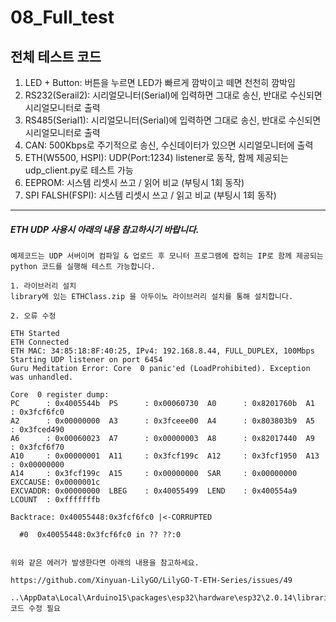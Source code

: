 08_Full_test
===
전체 테스트 코드
---
1. LED + Button: 버튼을 누르면 LED가 빠르게 깜박이고 떼면 천천히 깜박임
2. RS232(Serail2): 시리얼모니터(Serial)에 입력하면 그대로 송신, 반대로 수신되면 시리얼모니터로 출력
3. RS485(Serial1): 시리얼모니터(Serial)에 입력하면 그대로 송신, 반대로 수신되면 시리얼모니터로 출력
4. CAN: 500Kbps로 주기적으로 송신, 수신데이터가 있으면 시리얼모니터에 출력
5. ETH(W5500, HSPI): UDP(Port:1234) listener로 동작, 함께 제공되는 udp_client.py로 테스트 가능
6. EEPROM: 시스템 리셋시 쓰고 / 읽어 비교 (부팅시 1회 동작)
7. SPI FALSH(FSPI): 시스템 리셋시 쓰고 / 읽고 비교 (부팅시 1회 동작)

---

##### ETH UDP 사용시 아래의 내용 참고하시기 바랍니다.
```
예제코드는 UDP 서버이며 컴파일 & 업로드 후 모니터 프로그램에 잡히는 IP로 함께 제공되는 python 코드를 실행해 테스트 가능합니다.

1. 라이브러리 설치
library에 있는 ETHClass.zip 을 아두이노 라이브러리 설치를 통해 설치합니다.

2. 오류 수정 

ETH Started
ETH Connected
ETH MAC: 34:85:18:8F:40:25, IPv4: 192.168.8.44, FULL_DUPLEX, 100Mbps
Starting UDP listener on port 6454
Guru Meditation Error: Core  0 panic'ed (LoadProhibited). Exception was unhandled.

Core  0 register dump:
PC      : 0x4005544b  PS      : 0x00060730  A0      : 0x8201760b  A1      : 0x3fcf6fc0
A2      : 0x00000000  A3      : 0x3fceee00  A4      : 0x803803b9  A5      : 0x3fced490
A6      : 0x00060023  A7      : 0x00000003  A8      : 0x82017440  A9      : 0x3fcf6f70  
A10     : 0x00000001  A11     : 0x3fcf199c  A12     : 0x3fcf1950  A13     : 0x00000000
A14     : 0x3fcf199c  A15     : 0x00000000  SAR     : 0x00000000  EXCCAUSE: 0x0000001c  
EXCVADDR: 0x00000000  LBEG    : 0x40055499  LEND    : 0x400554a9  LCOUNT  : 0xfffffffb

Backtrace: 0x40055448:0x3fcf6fc0 |<-CORRUPTED

  #0  0x40055448:0x3fcf6fc0 in ?? ??:0


위와 같은 에러가 발생한다면 아래의 내용을 참고하세요.

https://github.com/Xinyuan-LilyGO/LilyGO-T-ETH-Series/issues/49

..\AppData\Local\Arduino15\packages\esp32\hardware\esp32\2.0.14\libraries\AsyncUDP\src\AsyncUDP.cpp 코드 수정 필요
```

